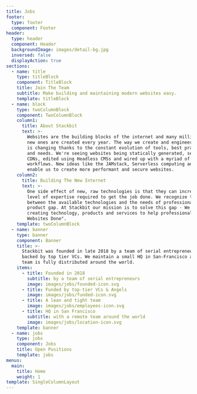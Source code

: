 ```yaml
---
title: Jobs
footer:
  type: footer
  component: Footer
header:
  type: header
  component: Header
  backgroundImage: images/detail-bg.jpg
  inversed: false
  displayAction: true
sections:
  - name: title
    type: titleBlock
    component: TitleBlock
    title: Join The Team
    subtitle: Make building and maintaining modern websites easy.
    template: titleBlock
  - name: block
    type: twoColumnBlock
    component: TwoColumnBlock
    column1:
      title: About Stackbit
      text: >-
        Websites are the building blocks of the internet and many millions of
        new ones are created every year. The way we create and engineer websites
        is changing thanks to the constant evolution of tools, best practices
        and needs. We're seeing websites being statically generated, served from
        CDNs, edited using Headless CMSs and wired up with a myriad of developer
        workflows. New ideas like the JAMstack, Serverless computing and GitOps
        enable us to create more performant and secure websites.
    column2:
      title: Building The New Internet
      text: >-
        One side effect of new, raw technologies is that they can increase the
        level of expertise required to get the job done. We recognize this gap
        between the available technologies and the needs of professionals as the
        product gap. At Stackbit our mission is to solve this gap - We're
        creating technology, products and services to help professionals "Get
        Websites Done".
    template: twoColumnBlock
  - name: banner
    type: banner
    component: Banner
    title: >-
      Stackbit was founded in late 2018 by a team of serial entrepreneurs and is
      backed by top tier VCs. We maintain a small HQ in San-Francisco and our
      team is fully distributed around the world.
    items:
      - title: Founded in 2018
        subtitle: by a team of serial entrepreneurs
        image: images/jobs/founded-icon.svg
      - title: Funded by top-tier VCs & Angels
        image: images/jobs/funded-icon.svg
      - title: A lean and tight team
        image: images/jobs/employees-icon.svg
      - title: HQ in San Francisco
        subtitle: with a remote team around the world
        image: images/jobs/location-icon.svg
    template: banner
  - name: jobs
    type: jobs
    component: Jobs
    title: Open Positions
    template: jobs
menus:
  main:
    title: Home
    weight: 1
template: SingleColumnLayout
---
```

